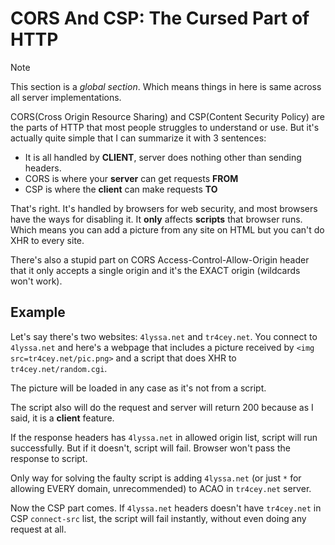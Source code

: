 # CORS And CSP: The Cursed Part of HTTP
> [!NOTE]
> This section is a *global section*. Which means things in here is same across all server implementations.

CORS(Cross Origin Resource Sharing) and CSP(Content Security Policy) are the parts of HTTP that most people struggles to understand or use. 
But it's actually quite simple that I can summarize it with 3 sentences:

- It is all handled by **CLIENT**, server does nothing other than sending headers.
- CORS is where your **server** can get requests **FROM**
- CSP is where the **client** can make requests **TO**

That's right. It's handled by browsers for web security, and most browsers have the ways for disabling it. 
It **only** affects **scripts** that browser runs. 
Which means you can add a picture from any site on HTML but you can't do XHR to every site. 

There's also a stupid part on CORS Access-Control-Allow-Origin header that it only accepts a single origin and it's the EXACT origin (wildcards won't work).

## Example
Let's say there's two websites: `4lyssa.net` and `tr4cey.net`.  You connect to `4lyssa.net` 
and here's a webpage that includes a picture received by `<img src=tr4cey.net/pic.png>` 
and a script that does XHR to `tr4cey.net/random.cgi`. 

The picture will be loaded in any case as it's not from a script.

The script also will do the request and server will return 200 because as I said, it is a **client** feature. 

If the response headers has `4lyssa.net` in allowed origin list, script will run successfully. 
But if it doesn't, script will fail. Browser won't pass the response to script. 

Only way for solving the faulty script is adding `4lyssa.net` (or just `*` for allowing EVERY domain, unrecommended) to ACAO in `tr4cey.net` server. 

Now the CSP part comes. If `4lyssa.net` headers doesn't have `tr4cey.net` in CSP `connect-src` list, the script will fail instantly, without even doing any request at all.
